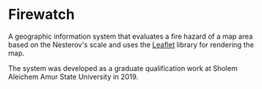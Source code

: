 # Firewatch

A geographic information system that evaluates a fire hazard of a map area based on the Nesterov's scale and uses the [Leaflet](https://github.com/Leaflet/Leaflet) library for rendering the map.

The system was developed as a graduate qualification work at Sholem Aleichem Amur State University in 2019.
